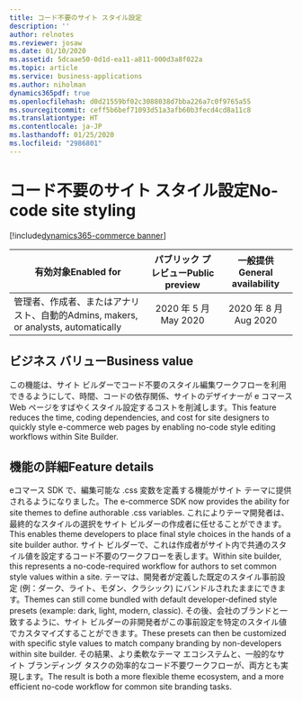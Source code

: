 ```yaml
---
title: コード不要のサイト スタイル設定
description: ''
author: relnotes
ms.reviewer: josaw
ms.date: 01/10/2020
ms.assetid: 5dcaae50-0d1d-ea11-a811-000d3a8f022a
ms.topic: article
ms.service: business-applications
ms.author: niholman
dynamics365pdf: true
ms.openlocfilehash: d0d21559bf02c3088038d7bba226a7c0f9765a55
ms.sourcegitcommit: ceff5b6bef71093d51a3afb60b3fecd4cd8a11c8
ms.translationtype: HT
ms.contentlocale: ja-JP
ms.lasthandoff: 01/25/2020
ms.locfileid: "2986801"
---
```

# <a name="no-code-site-styling"></a><span data-ttu-id="98b37-102">コード不要のサイト スタイル設定</span><span class="sxs-lookup"><span data-stu-id="98b37-102">No-code site styling</span></span>
[!include[dynamics365-commerce banner](../includes/dynamics365-commerce.md)]

| <span data-ttu-id="98b37-103">有効対象</span><span class="sxs-lookup"><span data-stu-id="98b37-103">Enabled for</span></span>    |  <span data-ttu-id="98b37-104">パブリック プレビュー</span><span class="sxs-lookup"><span data-stu-id="98b37-104">Public preview</span></span> | <span data-ttu-id="98b37-105">一般提供</span><span class="sxs-lookup"><span data-stu-id="98b37-105">General availability</span></span> | 
| ---------- | :----------: |:----------: |
|<span data-ttu-id="98b37-106">管理者、作成者、またはアナリスト、自動的</span><span class="sxs-lookup"><span data-stu-id="98b37-106">Admins, makers, or analysts, automatically</span></span>|<span data-ttu-id="98b37-107">2020 年 5 月</span><span class="sxs-lookup"><span data-stu-id="98b37-107">May 2020</span></span>| <span data-ttu-id="98b37-108">2020 年 8 月</span><span class="sxs-lookup"><span data-stu-id="98b37-108">Aug 2020</span></span>|


## <a name="business-value"></a><span data-ttu-id="98b37-109">ビジネス バリュー</span><span class="sxs-lookup"><span data-stu-id="98b37-109">Business value</span></span>
<!-- bv start -->
<span data-ttu-id="98b37-110">この機能は、サイト ビルダーでコード不要のスタイル編集ワークフローを利用できるようにして、時間、コードの依存関係、サイトのデザイナーが e コマース Web ページをすばやくスタイル設定するコストを削減します。</span><span class="sxs-lookup"><span data-stu-id="98b37-110">This feature reduces the time, coding dependencies, and cost for site designers to quickly style e-commerce web pages by enabling no-code style editing workflows within Site Builder.</span></span>  
<!-- bv end -->



## <a name="feature-details"></a><span data-ttu-id="98b37-111">機能の詳細</span><span class="sxs-lookup"><span data-stu-id="98b37-111">Feature details</span></span>
<!--feature detail start -->
<span data-ttu-id="98b37-112">eコマース SDK で、編集可能な .css 変数を定義する機能がサイト テーマに提供されるようになりました。</span><span class="sxs-lookup"><span data-stu-id="98b37-112">The e-commerce SDK now provides the ability for site themes to define authorable .css variables.</span></span> <span data-ttu-id="98b37-113">これによりテーマ開発者は、最終的なスタイルの選択をサイト ビルダーの作成者に任せることができます。</span><span class="sxs-lookup"><span data-stu-id="98b37-113">This enables theme developers to place final style choices in the hands of a site builder author.</span></span>  <span data-ttu-id="98b37-114">サイト ビルダーで、これは作成者がサイト内で共通のスタイル値を設定するコード不要のワークフローを表します。</span><span class="sxs-lookup"><span data-stu-id="98b37-114">Within site builder, this represents a no-code-required workflow for authors to set common style values within a site.</span></span> <span data-ttu-id="98b37-115">テーマは、開発者が定義した既定のスタイル事前設定 (例：ダーク、ライト、モダン、クラシック) にバンドルされたままにできます。</span><span class="sxs-lookup"><span data-stu-id="98b37-115">Themes can still come bundled with default developer-defined style presets (example: dark, light, modern, classic).</span></span> <span data-ttu-id="98b37-116">その後、会社のブランドと一致するように、サイト ビルダーの非開発者がこの事前設定を特定のスタイル値でカスタマイズすることができます。</span><span class="sxs-lookup"><span data-stu-id="98b37-116">These presets can then be customized with specific style values to match company branding by non-developers within site builder.</span></span> <span data-ttu-id="98b37-117">その結果、より柔軟なテーマ エコシステムと、一般的なサイト ブランディング タスクの効率的なコード不要ワークフローが、両方とも実現します。</span><span class="sxs-lookup"><span data-stu-id="98b37-117">The result is both a more flexible theme ecosystem, and a more efficient no-code workflow for common site branding tasks.</span></span>
<!--feature detail end -->









